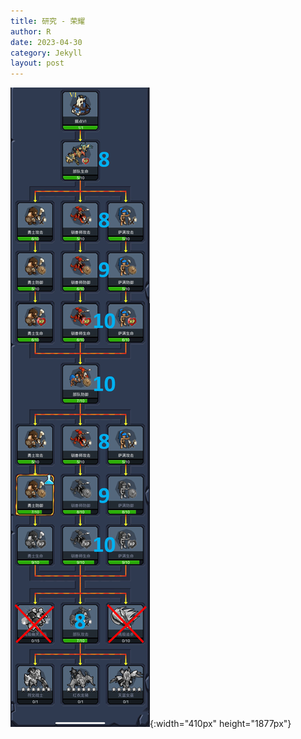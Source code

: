 ```yaml
---
title: 研究 - 荣耀
author: R
date: 2023-04-30
category: Jekyll
layout: post
---
```


![My Image](/assets/Image_20230429225051.png){:width="410px" height="1877px"}


